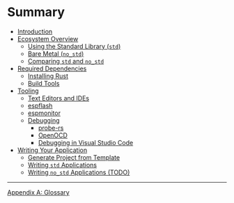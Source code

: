# Summary

- [Introduction](./introduction.md)
- [Ecosystem Overview](./overview/index.md)
  - [Using the Standard Library (`std`)](./overview/using-the-standard-library.md)
  - [Bare Metal (`no_std`)](./overview/bare-metal.md)
  - [Comparing `std` and `no_std`](./overview/comparing-std-and-no_std.md)
- [Required Dependencies](./dependencies/index.md)
  - [Installing Rust](./dependencies/installing-rust.md)
  - [Build Tools](./dependencies/build-tools.md)
- [Tooling]()
  - [Text Editors and IDEs](./tooling/text-editors-and-ides.md)
  - [espflash](./tooling/espflash.md)
  - [espmonitor](./tooling/espmonitor.md)
  - [Debugging]()
    - [probe-rs](./tooling/debugging/probe-rs.md)
    - [OpenOCD](./tooling/debugging/openocd.md)
    - [Debugging in Visual Studio Code](./tooling/debugging/vscode-debugging.md)
- [Writing Your Application]()
  - [Generate Project from Template](./writing-your-application/generate-project-from-template.md)
  - [Writing `std` Applications](./writing-your-application/writing-std-applications.md)
  - [Writing `no_std` Applications (TODO)]()

---

[Appendix A: Glossary](./misc/glossary.md)
